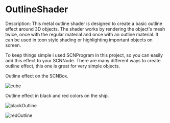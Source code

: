 # OutlineShader

Description:
This metal outline shader is designed to create a basic outline effect around 3D objects. 
The shader works by rendering the object's mesh twice, once with the regular material and once with an outline material.
It can be used in toon style shading or highlighting important objects on screen. 

To keep things simple i used SCNProgram in this project, so you can easily add this effect to your SCNNode.
There are many different ways to create outline effect, this one is great for very simple objects.


Outline effect on the SCNBox.

![cube](https://github.com/DmitryBakcheev/OutlineShader/assets/95116816/2a0f1270-4883-4cfc-a514-6c04d30cc064)


Outline effect in black and red colors on the ship.

![blackOutline](https://github.com/DmitryBakcheev/OutlineShader/assets/95116816/4501fbbd-cf3a-4f07-96b3-e1f39702a8e4)

![redOutline](https://github.com/DmitryBakcheev/OutlineShader/assets/95116816/119a5215-8870-4dab-afab-56b991e7853c)


